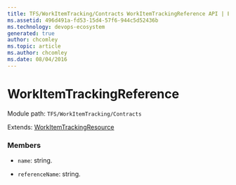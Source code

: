 ```yaml
---
title: TFS/WorkItemTracking/Contracts WorkItemTrackingReference API | Extensions for Azure DevOps Services
ms.assetid: 496d491a-fd53-15d4-57f6-944c5d52436b
ms.technology: devops-ecosystem
generated: true
author: chcomley
ms.topic: article
ms.author: chcomley
ms.date: 08/04/2016
---
```


# WorkItemTrackingReference

Module path: `TFS/WorkItemTracking/Contracts`

Extends: [WorkItemTrackingResource](../../../TFS/WorkItemTracking/Contracts/WorkItemTrackingResource.md)

### Members

* `name`: string.

* `referenceName`: string.
